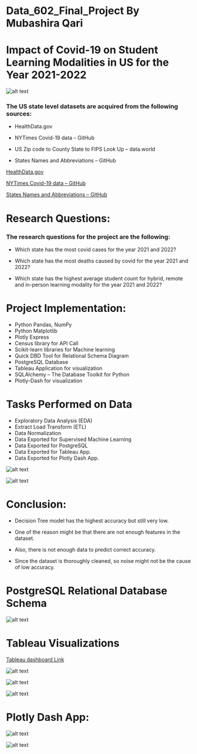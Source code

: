 # Data_602_Final_Project By Mubashira Qari
# Impact of Covid-19 on Student Learning Modalities in US for the Year 2021-2022

![alt text](Picture1.jpg)

### The US state level datasets are acquired from the following sources:

- HealthData.gov

- NYTimes Covid-19 data – GitHub

- US Zip code to County State to FIPS Look Up – data.world

- States Names and Abbreviations – GitHub

[HealthData.gov](https://healthdata.gov/National/School-Learning-Modalities/aitj-yx37)

[NYTimes Covid-19 data – GitHub](hhttps://github.com/nytimes/covid-19-data)

[States Names and Abbreviations – GitHub](https://github.com/jasonong/List-of-US-States/blob/master/states.csv)


# Research Questions:

### The research questions for the project are the following:
- Which state has the most covid cases for the year 2021 and 2022?

- Which state has the most deaths caused by covid for the year 2021 and 2022?

- Which state has the highest average student count for hybrid, remote and in-person learning
  modality for the year 2021 and 2022?

# Project Implementation:

- Python Pandas, NumPy
- Python Matplotlib
- Plotly Express
- Census library for API Call
- Scikit-learn libraries for Machine learning
- Quick DBD Tool for Relational Schema Diagram
- PostgreSQL Database 
- Tableau Application for visualization
- SQLAlchemy – The Database Toolkit for Python
- Plotly-Dash for visualization

# Tasks Performed on Data

- Exploratory Data Analysis (EDA) 
- Extract Load Transform (ETL) 
- Data Normalization 
- Data Exported for Supervised Machine Learning
- Data Exported for PostgreSQL
- Data Exported for Tableau App.
- Data Exported for Plotly Dash App.

![alt text](images\Picture2.png)

![alt text](images\Picture3.png)

# Conclusion:

- Decision Tree model has the highest accuracy but still very low.

- One of the reason might be that there are not enough features in the dataset.

- Also, there is not enough data to predict correct accuracy.

- Since the dataset is thoroughly cleaned, so noise might not be the cause of low accuracy.

# PostgreSQL Relational Database Schema

![alt text](images\Picture4.png)


# Tableau Visualizations

[Tableau dashboard Link](https://public.tableau.com/app/profile/mubashira.qari/viz/ImpactofCovidonLearningModalities-Year2021-2022/ImpactofCovidonLearningModalities-2021-2022?publish=yes)


![alt text](images\Picture5.png)

![alt text](images\Picture6.png)

![alt text](images\Picture7.png)

# Plotly Dash App:

![alt text](images\Picture8.png)

![alt text](images\Picture9.png)